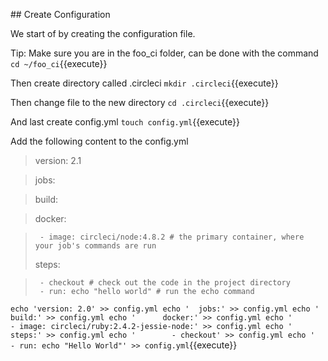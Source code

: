 ## Create Configuration

We start of by creating the configuration file.

Tip: Make sure you are in the foo_ci folder, can be done with the command
`cd ~/foo_ci`{{execute}}

Then create directory called .circleci
`mkdir .circleci`{{execute}}

Then change file to the new directory
`cd .circleci`{{execute}}

And last create config.yml
`touch config.yml`{{execute}}

Add the following content to the config.yml 

>version: 2.1

>jobs:

>  build:

>    docker: 

>      - image: circleci/node:4.8.2 # the primary container, where your job's commands are run
>    steps:

>      - checkout # check out the code in the project directory
>      - run: echo "hello world" # run the echo command

`echo 'version: 2.0' >> config.yml
echo '  jobs:' >> config.yml
echo '    build:' >> config.yml
echo '      docker:' >> config.yml
echo '        - image: circleci/ruby:2.4.2-jessie-node:' >> config.yml
echo '    steps:' >> config.yml
echo '        - checkout' >> config.yml
echo '        - run: echo "Hello World"' >> config.yml`{{execute}}
